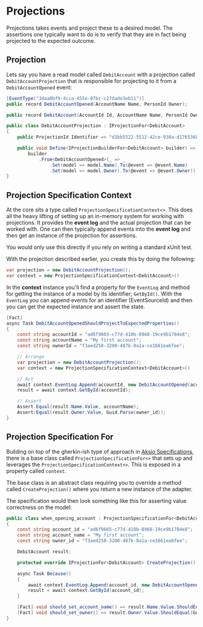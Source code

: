 # Projections

Projections takes events and project these to a desired model.
The assertions one typically want to do is to verify that they are in fact being projected
to the expected outcome.

## Projection

Lets say you have a read model called `DebitAccount` with a projection called `DebitAccountProjection` that is responsible
for projecting to it from a `DebitAccountOpened` event:

```csharp
[EventType("3daa0bf9-4cca-455e-87bc-c27dade3eb11")]
public record DebitAccountOpened(AccountName Name, PersonId Owner);

public record DebitAccount(AccountId Id, AccountName Name, PersonId Owner, double? Balance);

public class DebitAccountProjection : IProjectionFor<DebitAccount>
{
    public ProjectionId Identifier => "d1bb5522-5512-42ce-938a-d176536bb01d";

    public void Define(IProjectionBuilderFor<DebitAccount> builder) =>
        builder
            .From<DebitAccountOpened>(_ => _
                .Set(model => model.Name).To(@event => @event.Name)
                .Set(model => model.Owner).To(@event => @event.Owner));
}
```

## Projection Specification Context

At the core sits a type called `ProjectionSpecificationContext<>`. This does all the heavy lifting
of setting up an in-memory system for working with projections. It provides the **event log** and
the actual projection that can be worked with. One can then typically append events into the **event log**
and then get an instance of the projection for assertions.

You would only use this directly if you rely on writing a standard xUnit test.

With the projection described earlier, you create this by doing the following:

```csharp
var projection = new DebitAccountProjection();
var context = new ProjectionSpecificationContext<DebitAccount>()
```

In the **context** instance you'll find a property for the `EventLog` and method for getting the instance of
a model by its identifier; `GetById()`. With the `EventLog` you can append events for an identifier (EventSourceId) and
then you can get the expected instance and assert the state.

```csharp
[Fact]
async Task DebitAccountOpenedShouldProjectToExpectedProperties()
{
    const string accountId = "ad6f9665-c77d-410b-8968-19ce9b1784e8";
    const string accountName = "My first account";
    const string ownerId = "f3aed250-3200-487b-8a1a-ce1661ea6fee";

    // Arrange
    var projection = new DebitAccountProjection();
    var context = new ProjectionSpecificationContext<DebitAccount>()

    // Act
    await context.EventLog.Append(accountId, new DebitAccountOpened(accountName, ownerId));
    result = await context.GetById(accountId);

    // Assert
    Assert.Equal(result.Name.Value, accountName);
    Assert:Equal(result.Owner.Value, Guid.Parse(owner_id));
}
```

## Projection Specification For

Building on top of the gherkin-ish type of approach in [Aksio Specifications](https://github.com/aksio-insurtech/Specifications),
there is a base class called `ProjectionSpecificationFor<>` that sets up and leverages the `ProjectionSpecificationContext<>`.
This is exposed in a property called `context`.

The base class is an abstract class requiring you to override a method called `CreateProjection()` where you return a new instance
of the adapter.

The specification would then look something like this for asserting value correctness on the model:

```csharp
public class when_opening_account : ProjectionSpecificationFor<DebitAccount>
{
    const string account_id = "ad6f9665-c77d-410b-8968-19ce9b1784e8";
    const string account_name = "My first account";
    const string owner_id = "f3aed250-3200-487b-8a1a-ce1661ea6fee";

    DebitAccount result;

    protected override IProjectionFor<DebitAccount> CreateProjection() => new DebitAccountProjection();

    async Task Because()
    {
        await context.EventLog.Append(account_id, new DebitAccountOpened(account_name, owner_id));
        result = await context.GetById(account_id);
    }

    [Fact] void should_set_account_name() => result.Name.Value.ShouldEqual(account_name);
    [Fact] void should_set_owner() => result.Owner.Value.ShouldEqual(Guid.Parse(owner_id));
}
```
